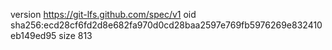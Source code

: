 version https://git-lfs.github.com/spec/v1
oid sha256:ecd28cf6fd2d8e682fa970d0cd28baa2597e769fb5976269e832410eb149ed95
size 813
